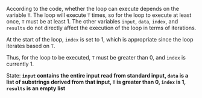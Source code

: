 According to the code, whether the loop can execute depends on the variable `T`. The loop will execute `T` times, so for the loop to execute at least once, `T` must be at least 1. The other variables `input`, `data`, `index`, and `results` do not directly affect the execution of the loop in terms of iterations. 

At the start of the loop, `index` is set to 1, which is appropriate since the loop iterates based on `T`. 

Thus, for the loop to be executed, `T` must be greater than 0, and `index` is currently 1. 

State: **`input` contains the entire input read from standard input, `data` is a list of substrings derived from that input, `T` is greater than 0, `index` is 1, `results` is an empty list**